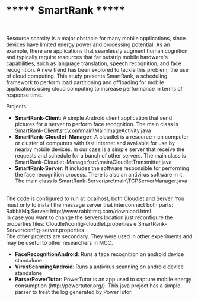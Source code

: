 <h1>***** SmartRank ***** </h1>
<br>

Resource scarcity is a major obstacle for many mobile applications, since devices have limited energy power and processing
potential. As an example, there are applications that seamlessly augment human cognition and typically require resources that
far outstrip mobile hardware's capabilities, such as language translation, speech recognition, and face recognition. A new trend
has been explored to tackle this problem, the use of cloud computing. This study presents SmartRank, a scheduling framework to
perform load partitioning and offloading for mobile applications using cloud computing to increase performance in terms of response
time. 
<br>

Projects 

<p>
<ul>
<li><b>SmartRank-Client</b>: A simple Android client application that send pictures for a server to perform face recognition.
The main class is SmartRank-Client\src\com\main\MainImageActivity.java</li>

<li><b>SmartRank-Cloudlet-Manager</b>: A cloudlet is a resource-rich computer or cluster of computers with fast Internet and available for use by nearby mobile
devices. In our case is a simple server that receive the requests and schedule for a bunch of other servers.
The main class is SmartRank-Cloudlet-Manager\src\main\CloudletTransmitter.java</li>

<li><b>SmartRank-Server</b>: It includes the software responsible for performing the face recognition process. There is also an antivirus software in it.
The main class is SmartRank-Server\src\main\TCPServerManager.java</li>
</ul>

<br>
The code is configured to run at localhost, both Cloudlet and Server. You must only to install the message server that
interconnect both parts: RabbitMq Server: http://www.rabbitmq.com/download.html 
<br>
In case you want to change the servers location just reconfigure the properties files: 
Cloudlet\config-cloudlet.properties e SmartRank-Server\config-server.properties
<br>
The other projects are secondary. They were used in other experiments and may be useful to other researchers in MCC.
<br>
<ul>
<li><b>FaceRecognitionAndroid</b>: Runs a face recognition on android device standalone</li>
<li><b>VirusScanningAndroid</b>: Runs a antivirus scanning on android device standalone</li>
<li><b>ParserPowerTutor</b>: PowerTutor is an app used to capture mobile energy consumption (http://powertutor.org/). This java project has a simple parser to treat the log generated by PowerTutor.</li>
</ul>


</p>